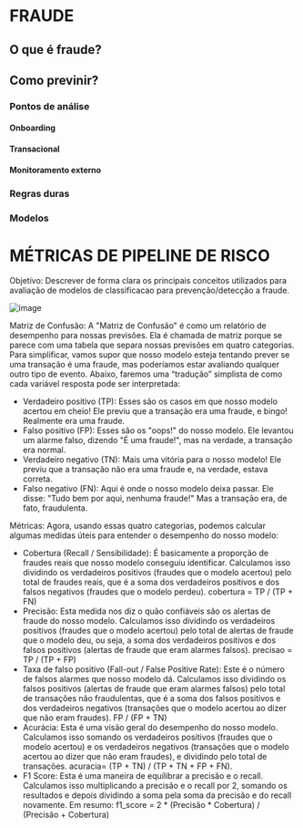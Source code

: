 # FRAUDE

## O que é fraude?

## Como previnir?

### Pontos de análise

#### Onboarding
#### Transacional
#### Monitoramento externo

### Regras duras

### Modelos

# MÉTRICAS DE PIPELINE DE RISCO

Objetivo: Descrever de forma clara os principais conceitos utilizados para avaliação de modelos de classificacao para prevenção/detecção a fraude.

![image](https://github.com/barnabe-sil/fraud/assets/58343187/7e463514-0324-46c9-9a51-03a065db1511)

Matriz de Confusão: A "Matriz de Confusão" é como um relatório de desempenho para nossas previsões. Ela é chamada de matriz porque se parece com uma tabela que separa nossas previsões em quatro categorias. Para simplificar, vamos supor que nosso modelo esteja tentando prever se uma transação é uma fraude, mas poderíamos estar avaliando qualquer outro tipo de evento. Abaixo, faremos uma “tradução” simplista de como cada variável resposta pode ser interpretada:
- Verdadeiro positivo (TP): Esses são os casos em que nosso modelo acertou em cheio! Ele previu que a transação era uma fraude, e bingo! Realmente era uma fraude.
- Falso positivo (FP): Esses são os "oops!" do nosso modelo. Ele levantou um alarme falso, dizendo "É uma fraude!", mas na verdade, a transação era normal.
- Verdadeiro negativo (TN): Mais uma vitória para o nosso modelo! Ele previu que a transação não era uma fraude e, na verdade, estava correta.
- Falso negativo (FN): Aqui é onde o nosso modelo deixa passar. Ele disse: "Tudo bem por aqui, nenhuma fraude!" Mas a transação era, de fato, fraudulenta.

Métricas: Agora, usando essas quatro categorias, podemos calcular algumas medidas úteis para entender o desempenho do nosso modelo:
- Cobertura (Recall / Sensibilidade): É basicamente a proporção de fraudes reais que nosso modelo conseguiu identificar. Calculamos isso dividindo os verdadeiros positivos (fraudes que o modelo acertou) pelo total de fraudes reais, que é a soma dos verdadeiros positivos e dos falsos negativos (fraudes que o modelo perdeu). 
cobertura = TP / (TP + FN)
- Precisão: Esta medida nos diz o quão confiáveis são os alertas de fraude do nosso modelo. Calculamos isso dividindo os verdadeiros positivos (fraudes que o modelo acertou) pelo total de alertas de fraude que o modelo deu, ou seja, a soma dos verdadeiros positivos e dos falsos positivos (alertas de fraude que eram alarmes falsos). 
 precisao = TP / (TP + FP)
- Taxa de falso positivo (Fall-out / False Positive Rate): Este é o número de falsos alarmes que nosso modelo dá. Calculamos isso dividindo os falsos positivos (alertas de fraude que eram alarmes falsos) pelo total de transações não fraudulentas, que é a soma dos falsos positivos e dos verdadeiros negativos (transações que o modelo acertou ao dizer que não eram fraudes). 
FP / (FP + TN)
- Acurácia: Esta é uma visão geral do desempenho do nosso modelo. Calculamos isso somando os verdadeiros positivos (fraudes que o modelo acertou) e os verdadeiros negativos (transações que o modelo acertou ao dizer que não eram fraudes), e dividindo pelo total de transações. 
acuracia= (TP + TN) / (TP + TN + FP + FN).
- F1 Score: Esta é uma maneira de equilibrar a precisão e o recall. Calculamos isso multiplicando a precisão e o recall por 2, somando os resultados e depois dividindo a soma pela soma da precisão e do recall novamente. Em resumo: 
f1_score = 2 * (Precisão * Cobertura) / (Precisão + Cobertura)
